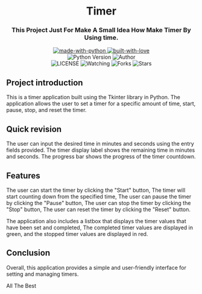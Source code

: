 
<h1 align="center"> 
    Timer
</h1>

<h3 align="center"> 
    This Project Just For Make A Small Idea How Make Timer By Using time.
</h3>

<p align="center">
    <a href="https://python.org">
        <img src="http://forthebadge.com/images/badges/made-with-python.svg" alt="made-with-python">
    </a>
    <a href="https://GitHub.com/MeshariRed">
        <img src="http://ForTheBadge.com/images/badges/built-with-love.svg" alt="built-with-love">
    </a> <br>
    <img src="https://img.shields.io/badge/python-3.9-green?style=for-the-badge&logo=appveyor" alt="Python Version">
    <img title="Author" src="https://img.shields.io/badge/Author-MeshariRed-blue.svg?color=54aeff&style=for-the-badge&logo=github" /><br>
    <img src="https://img.shields.io/github/license/MeshariRed/Timer.svg" alt="LICENSE">
    <img src="https://img.shields.io/github/watchers/MeshariRed/Timer.svg" alt="Watching">
    <img src="https://img.shields.io/github/forks/MeshariRed/Timer.svg" alt="Forks">
    <img src="https://img.shields.io/github/stars/MeshariRed/Timer.svg" alt="Stars">
</p>

## Project introduction
This is a timer application built using the Tkinter library in Python.
The application allows the user to set a timer for a specific amount of time, start, pause, stop, and reset the timer.

## Quick revision
The user can input the desired time in minutes and seconds using the entry fields provided.
The timer display label shows the remaining time in minutes and seconds.
The progress bar shows the progress of the timer countdown.

## Features 
The user can start the timer by clicking the "Start" button,
The timer will start counting down from the specified time,
The user can pause the timer by clicking the "Pause" button,
The user can stop the timer by clicking the "Stop" button,
The user can reset the timer by clicking the "Reset" button.

The application also includes a listbox that displays the timer values that have been set and completed,
The completed timer values are displayed in green, and the stopped timer values are displayed in red.

## Conclusion
Overall, this application provides a simple and user-friendly interface for setting and managing timers.

All The Best
